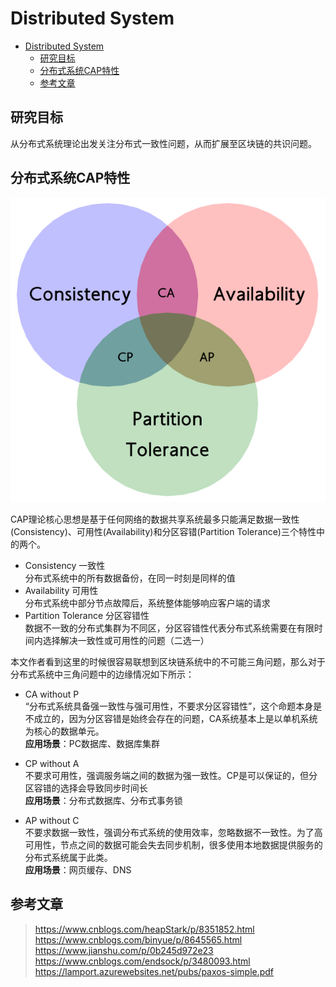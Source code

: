 # Distributed System
<!-- TOC -->

- [Distributed System](#distributed-system)
    - [研究目标](#研究目标)
    - [分布式系统CAP特性](#分布式系统cap特性)
    - [参考文章](#参考文章)

<!-- /TOC -->

## 研究目标
从分布式系统理论出发关注分布式一致性问题，从而扩展至区块链的共识问题。

## 分布式系统CAP特性

![avatar](/Theory/Resource/CAP.png)

CAP理论核心思想是基于任何网络的数据共享系统最多只能满足数据一致性(Consistency)、可用性(Availability)和分区容错(Partition Tolerance)三个特性中的两个。

- Consistency 一致性  
  分布式系统中的所有数据备份，在同一时刻是同样的值
- Availability 可用性  
  分布式系统中部分节点故障后，系统整体能够响应客户端的请求
- Partition Tolerance 分区容错性  
  数据不一致的分布式集群为不同区，分区容错性代表分布式系统需要在有限时间内选择解决一致性或可用性的问题（二选一）

本文作者看到这里的时候很容易联想到区块链系统中的不可能三角问题，那么对于分布式系统中三角问题中的边缘情况如下所示：

- CA without P  
  “分布式系统具备强一致性与强可用性，不要求分区容错性”，这个命题本身是不成立的，因为分区容错是始终会存在的问题，CA系统基本上是以单机系统为核心的数据单元。  
  **应用场景**：PC数据库、数据库集群

- CP without A   
  不要求可用性，强调服务端之间的数据为强一致性。CP是可以保证的，但分区容错的选择会导致同步时间长  
  **应用场景**：分布式数据库、分布式事务锁

- AP without C  
  不要求数据一致性，强调分布式系统的使用效率，忽略数据不一致性。为了高可用性，节点之间的数据可能会失去同步机制，很多使用本地数据提供服务的分布式系统属于此类。  
  **应用场景**：网页缓存、DNS



## 参考文章

> https://www.cnblogs.com/heapStark/p/8351852.html  
> https://www.cnblogs.com/binyue/p/8645565.html  
> https://www.jianshu.com/p/0b245d972e23  
> https://www.cnblogs.com/endsock/p/3480093.html  
> https://lamport.azurewebsites.net/pubs/paxos-simple.pdf  